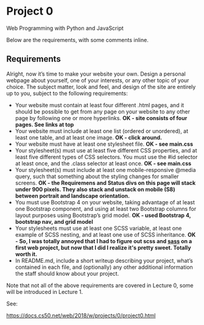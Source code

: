 # Project 0

Web Programming with Python and JavaScript

Below are the requirements, with some comments inline.

## Requirements

Alright, now it’s time to make your website your own. Design a personal webpage about yourself, one of your interests, or any other topic of your choice. The subject matter, look and feel, and design of the site are entirely up to you, subject to the following requirements:

  * Your website must contain at least four different .html pages, and it should be possible to get from any page on your website to any other page by following one or more hyperlinks.
  **OK - site consists of four pages. See links at top**
  * Your website must include at least one list (ordered or unordered), at least one table, and at least one image.
  **OK - click around.**
  * Your website must have at least one stylesheet file.
  **OK - see main.css**
  * Your stylesheet(s) must use at least five different CSS properties, and at least five different types of CSS selectors. You must use the #id selector at least once, and the .class selector at least once.
  **OK - see main.css**
  * Your stylesheet(s) must include at least one mobile-responsive @media query, such that something about the styling changes for smaller screens.
  **OK - the Requiremens and Status divs on this page will stack under 900 pixels. They also stack and unstack on mobile (S8) between portrait and landscape orientation.**
  * You must use Bootstrap 4 on your website, taking advantage of at least one Bootstrap component, and using at least two Bootstrap columns for layout purposes using Bootstrap’s grid model.
  **OK - used Bootstrap 4, bootstrap nav, and grid model**
  * Your stylesheets must use at least one SCSS variable, at least one example of SCSS nesting, and at least one use of SCSS inheritance.
  **OK - So, I was totally annoyed that I had to figure out scss and <a href="https://sass-lang.com/">sass</a> on a first web project, but now that I did I realize it's pretty sweet. Totally worth it.**
  * In README.md, include a short writeup describing your project, what’s contained in each file, and (optionally) any other additional information the staff should know about your project.

Note that not all of the above requirements are covered in Lecture 0, some will be introduced in Lecture 1.

See:

https://docs.cs50.net/web/2018/w/projects/0/project0.html
